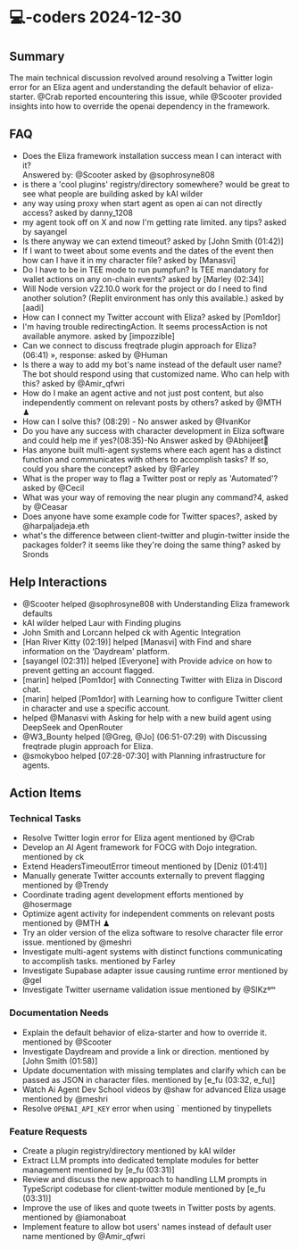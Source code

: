# 💻-coders 2024-12-30

## Summary
The main technical discussion revolved around resolving a Twitter login error for an Eliza agent and understanding the default behavior of eliza-starter. @Crab reported encountering this issue, while @Scooter provided insights into how to override the openai dependency in the framework.

## FAQ
- Does the Eliza framework installation success mean I can interact with it?  
Answered by: @Scooter asked by @sophrosyne808
- is there a 'cool plugins' registry/directory somewhere? would be great to see what people are building asked by kAI wilder
- any way using proxy when start agent as open ai can not directly access? asked by danny_1208
- my agent took off on X and now I'm getting rate limited. any tips? asked by sayangel
- Is there anyway we can extend timeout? asked by [John Smith (01:42)]
- If I want to tweet about some events and the dates of the event then how can I have it in my character file? asked by [Manasvi]
- Do I have to be in TEE mode to run pumpfun? Is TEE mandatory for wallet actions on any on-chain events? asked by [Marley (02:34)]
- Will Node version v22.10.0 work for the project or do I need to find another solution? (Replit environment has only this available.) asked by [aadi]
- How can I connect my Twitter account with Eliza? asked by [Pom1dor]
- I'm having trouble redirectingAction. It seems processAction is not available anymore. asked by [impozzible]
- Can we connect to discuss freqtrade plugin approach for Eliza? (06:41) »,  response: asked by @Human
- Is there a way to add my bot's name instead of the default user name? The bot should respond using that customized name. Who can help with this? asked by @Amir_qfwri
- How do I make an agent active and not just post content, but also independently comment on relevant posts by others? asked by @MTH ♟
- How can I solve this? (08:29) - No answer asked by @IvanKor
- Do you have any success with character development in Eliza software and could help me if yes?(08:35)-No Answer asked by @Abhijeet🥇
- Has anyone built multi-agent systems where each agent has a distinct function and communicates with others to accomplish tasks? If so, could you share the concept? asked by @Farley
- What is the proper way to flag a Twitter post or reply as 'Automated'? asked by @Cecil
- What was your way of removing the near plugin any command?4,  asked by @Ceasar
- Does anyone have some example code for Twitter spaces?,  asked by @harpaljadeja.eth
- what's the difference between client-twitter and plugin-twitter inside the packages folder? it seems like they're doing the same thing? asked by Sronds

## Help Interactions
- @Scooter helped @sophrosyne808 with Understanding Eliza framework defaults
- kAI wilder helped Laur with Finding plugins
- John Smith and Lorcann helped ck with Agentic Integration
- [Han River Kitty (02:19)] helped [Manasvi] with Find and share information on the 'Daydream' platform.
- [sayangel (02:31)] helped [Everyone] with Provide advice on how to prevent getting an account flagged.
- [marin] helped [Pom1dor] with Connecting Twitter with Eliza in Discord chat.
- [marin] helped [Pom1dor] with Learning how to configure Twitter client in character and use a specific account.
-  helped @Manasvi with Asking for help with a new build agent using DeepSeek and OpenRouter
- @W3_Bounty helped [@Greg, @Jo] (06:51-07:29) with Discussing freqtrade plugin approach for Eliza.
- @smokyboo helped [07:28-07:30] with Planning infrastructure for agents.

## Action Items

### Technical Tasks
- Resolve Twitter login error for Eliza agent mentioned by @Crab
- Develop an AI Agent framework for FOCG with Dojo integration. mentioned by ck
- Extend HeadersTimeoutError timeout mentioned by [Deniz (01:41)]
- Manually generate Twitter accounts externally to prevent flagging mentioned by @Trendy
- Coordinate trading agent development efforts mentioned by @hosermage
- Optimize agent activity for independent comments on relevant posts mentioned by @MTH ♟
- Try an older version of the eliza software to resolve character file error issue. mentioned by @meshri
- Investigate multi-agent systems with distinct functions communicating to accomplish tasks. mentioned by Farley
- Investigate Supabase adapter issue causing runtime error mentioned by @gel
- Investigate Twitter username validation issue mentioned by @SlKzᵍᵐ

### Documentation Needs
- Explain the default behavior of eliza-starter and how to override it. mentioned by @Scooter
- Investigate Daydream and provide a link or direction. mentioned by [John Smith (01:58)]
- Update documentation with missing templates and clarify which can be passed as JSON in character files. mentioned by [e_fu (03:32, e_fu)]
- Watch Ai Agent Dev School videos by @shaw for advanced Eliza usage mentioned by @meshri
- Resolve `OPENAI_API_KEY` error when using ` mentioned by tinypellets

### Feature Requests
- Create a plugin registry/directory mentioned by kAI wilder
- Extract LLM prompts into dedicated template modules for better management mentioned by [e_fu (03:31)]
- Review and discuss the new approach to handling LLM prompts in TypeScript codebase for client-twitter module mentioned by [e_fu (03:31)]
- Improve the use of likes and quote tweets in Twitter posts by agents. mentioned by @iamonaboat
- Implement feature to allow bot users' names instead of default user name mentioned by @Amir_qfwri